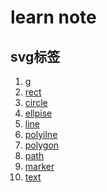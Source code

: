 learn note
=================

## svg标签

 1. [g][1]
 2. [rect][2]
 3. [circle][3]
 4. [ellpise][4]
 5. [line][5]
 6. [polyilne][6]
 7. [polygon][7]
 8. [path][8]
 9. [marker][9]
 10. [text][9]




  [1]: https://github.com/cookfront/learn-note/blob/master/html/svg/svg-g-element.md
  [2]: https://github.com/cookfront/learn-note/blob/master/html/svg/svg-rect-element.md
  [3]: https://github.com/cookfront/learn-note/blob/master/html/svg/svg-circle-element.md
  [4]: https://github.com/cookfront/learn-note/blob/master/html/svg/svg-ellipse-element.md
  [5]: https://github.com/cookfront/learn-note/blob/master/html/svg/svg-line-element.md
  [6]: https://github.com/cookfront/learn-note/blob/master/html/svg/svg-polyline-element.md
  [7]: https://github.com/cookfront/learn-note/blob/master/html/svg/svg-polygon-element.md
  [8]: https://github.com/cookfront/learn-note/blob/master/html/svg/svg-path-element.md
  [9]: https://github.com/cookfront/learn-note/blob/master/html/svg/svg-marker-element.md
  [10]: https://github.com/cookfront/learn-note/blob/master/html/svg/svg-text-element.md

